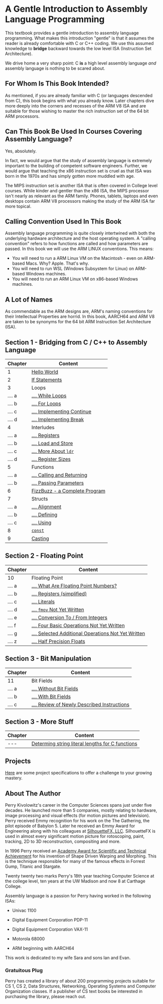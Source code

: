 # A Gentle Introduction to Assembly Language Programming

This textbook provides a gentle introduction to assembly language
programming. What makes this introduction "gentle" is that it assumes
the reader is already comfortable with C or C++ coding. We use this
assumed knowledge to **bridge** backward towards the low level ISA
(Instruction Set Architecture).

We drive home a very sharp point: C **is** a high level assembly
language *and* assembly language is nothing to be scared about.

## For Whom Is This Book Intended?

As mentioned, if you are already familiar with C (or languages descended
from C), this book begins with what you already know. Later chapters
dive more deeply into the corners and recesses of the ARM V8 ISA and are
suitable for those wishing to master the rich instruction set of the 64
bit ARM processors.

## Can This Book Be Used In Courses Covering Assembly Language?

Yes, absolutely.

In fact, we would argue that the study of assembly language is extremely
important to the building of competent software engineers. Further, we
would argue that teaching the x86 instruction set is cruel
as that ISA was born in the 1970s and has simply gotten more muddled
with age.

The MIPS instruction set is another ISA that is often covered in College
level courses. While  kinder and gentler than the x86 ISA, the MIPS
processor isn't nearly as relevant as the ARM family. Phones, tablets,
laptops and even desktops contain ARM V8 processors making the study of
the ARM ISA far more topical.

## Calling Convention Used In This Book

Assembly language programming is quite closely intertwined with both the
underlying hardware architecture and the host operating system. A
"calling convention" refers to how functions are called and how
parameters are passed. In this book we will use the ARM LINUX
conventions. This means:

* You will need to run a ARM Linux VM on the Macintosh - even on
  ARM-based Macs. Why? Apple. That's why.
* You will need to run WSL (Windows Subsystem for Linux) on ARM-based
  Windows machines.
* You will need to run an ARM Linux VM on x86-based Windows machines.

## A Lot of Names

As commendable as the ARM designs are, ARM's naming conventions for
their Intellectual Properties are horrid. In this book, AARCH64 and ARM
V8 are taken to be synonyms for the 64 bit ARM Instruction Set
Architecture (ISA).

## Section 1 - Bridging from C / C++ to Assembly Language

| Chapter | Content |
| ------- | ------- |
| 1 | [Hello World](./section_1/hello_world/README.md) |
| 2 | [If Statements](./section_1/if/README.md) |
| 3 | Loops |
| .... a | [.... While Loops](./section_1/while/README.md) |
| .... b | [.... For Loops](./section_1/for/README.md) |
| .... c | [.... Implementing Continue](./section_1/for/README.md#implementing-a-continue)
| .... d | [.... Implementing Break](./section_1/for/README.md#implementing-a-break)
| 4 | Interludes |
| .... a | [.... Registers](./section_1/regs/README.md) |
| .... b | [.... Load and Store](./section_1/regs/ldr.md) |
| .... c | [.... More About `ldr`](./section_1/regs/ldr2.md) |
| .... d | [.... Register Sizes](./section_1/regs/widths.md) |
| 5 | Functions |
| .... a | [.... Calling and Returning](./section_1/funcs/README.md) |
| .... b | [.... Passing Parameters](./section_1/funcs/README2.md) |
| 6 | [FizzBuzz - a Complete Program](./section_1/fizzbuzz/README.md) |
| 7 | Structs |
| .... a | [.... Alignment](./section_1/structs/alignment.md) |
| .... b | [.... Defining](./section_1/structs/defining.md) |
| .... c | [.... Using](./section_1/structs/using.md) |
|  8 | [`const`](./section_1/const/README.md)
|  9 | [Casting](./section_1/casting/README.md) |

## Section 2 - Floating Point

| Chapter | Content |
| ------- | ------- |
| 10 | Floating Point |
| .... a | [.... What Are Floating Point Numbers?](./section_2/float/what.md)
| .... b | [.... Registers (simplified)](./section_2/float/working.md)
| .... c | [.... Literals](./section_2/float/literals.md)
| .... d | [.... `fmov` Not Yet Written](./section_2/float/)
| .... e | [.... Conversion To / From Integers](./section_2/float/rounding.md)
| .... f | [.... Four Basic Operations Not Yet Written](./section_2/float/)
| .... g | [.... Selected Additional Operations Not Yet Written](./section_2/float/)
| .... z | [.... Half Precision Floats](./section_2/float/half.md)

## Section 3 - Bit Manipulation

| Chapter | Content |
| ------- | ------- |
| 11 | Bit Fields |
| .... a | [.... Without Bit Fields](./section_3/bitfields/README.md) |
| .... b | [.... With Bit Fields](./section_3/bitfields/with.md) |
| .... c | [.... Review of Newly Described Instructions](./section_3/bitfields/review.md)

## Section 3 - More Stuff

| Chapter | Content |
| ------- | ------- |
| --- | [Determing string literal lengths for C functions](./more/strlen_for_c/README.md) |

## Projects

[Here](./projects/README.md) are some project specifications to offer a challenge to your growing mastery.

## About The Author

Perry Kivolowitz's career in the Computer Sciences spans just under five
decades. He launched more than 5 companies, mostly relating to hardware,
image processing and visual effects (for motion pictures and
television). Perry received Emmy recognition for his work on the The
Gathering, the pilot episode of Babylon 5. Later he received an Emmy
Award for Engineering along with his colleagues at
[SilhouetteFX, LLC](https://en.wikipedia.org/wiki/SilhouetteFX).
SilhouetteFX is used in almost every significant motion picture for
rotoscoping, paint, tracking, 2D to 3D reconstruction, compositing and
more.

In 1996 Perry received an [Academy Award for Scientific and
Technical Achievement](https://en.wikipedia.org/wiki/Academy_Award_for_Technical_Achievement)
for his invention of Shape Driven Warping and
Morphing. This is the technique responsible for many of the
famous effects in Forrest Gump, Titanic and Stargate.

Twenty twenty two marks Perry's 18th year teaching Computer
Science at the college level,
ten years at the UW Madison and now 8 at Carthage College.

Assembly language is a passion for Perry having worked in the following
ISAs:

* Univac 1100

* Digital Equipment Corporation PDP-11

* Digital Equipment Corporation VAX-11

* Motorola 68000

* ARM beginning with AARCH64

This work is dedicated to my wife Sara and sons Ian and Evan.

### Gratuitous Plug

Perry has created a library of about 200 programming projects
suitable for CS 1, CS 2, Data Structures, Networking, Operating
Systems and Computer Organization classes. If a publisher of
CS text books be interested in purchasing the library, please
reach out.
